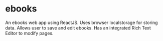# ebooks
An ebooks web app using ReactJS.
Uses browser localstorage for storing data.
Allows user to save and edit ebooks.
Has an integrated Rich Text Editor to modify pages.
